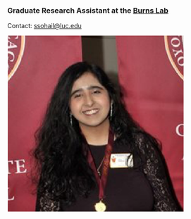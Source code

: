 ### Graduate Research Assistant at the [Burns Lab](https://www.burns-lab.org/)  
Contact: ssohail@luc.edu

<img src="Sidra.png" style="float:left;width:400px;height:400px;">

